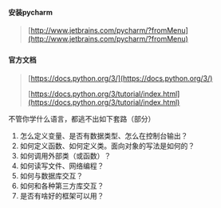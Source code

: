 #### 安装pycharm

> [http://www.jetbrains.com/pycharm/?fromMenu](http://www.jetbrains.com/pycharm/?fromMenu)

### 

#### 官方文档

> [https://docs.python.org/3/](https://docs.python.org/3/)
>
> [https://docs.python.org/3/tutorial/index.html](https://docs.python.org/3/tutorial/index.html)

不管你学什么语言，都逃不出如下套路（部分）

1. 怎么定义变量、是否有数据类型、怎么在控制台输出？
2. 如何定义函数、如何定义类。面向对象的写法是如何的？
3. 如何调用外部类（或函数）？
4. 如何读写文件、网络编程？
5. 如何与数据库交互？
6. 如何和各种第三方库交互？
7. 是否有啥好的框架可以用？



